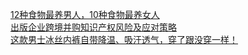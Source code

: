   
[12种食物最养男人，10种食物最养女人](http://www.dianyue.me/archives/824/xgtfapgrigm1yguo/)  
[出版企业跨境并购知识产权风险及应对策略](http://www.dianyue.me/archives/287/3c6ot2h13y46j8em/)  
[这款男士冰丝内裤自带降温、吸汗透气，穿了跟没穿一样！](http://www.dianyue.me/archives/635/cst8dt07edyfp9cq/)